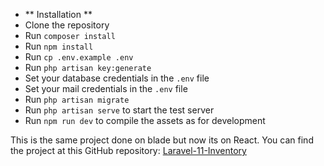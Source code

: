 -   ** Installation **
-   Clone the repository
-   Run `composer install`
-   Run `npm install`
-   Run `cp .env.example .env`
-   Run `php artisan key:generate`
-   Set your database credentials in the `.env` file
-   Set your mail credentials in the `.env` file
-   Run `php artisan migrate`
-   Run `php artisan serve` to start the test server
-   Run `npm run dev` to compile the assets as for development

This is the same project done on blade but now its on React.
You can find the project at this GitHub repository: [Laravel-11-Inventory](https://github.com/mabdusshakur/Laravel-11-Inventory)
